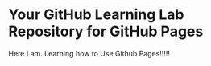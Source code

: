 # Your GitHub Learning Lab Repository for GitHub Pages

Here I am. Learning how to Use Github Pages!!!!!

